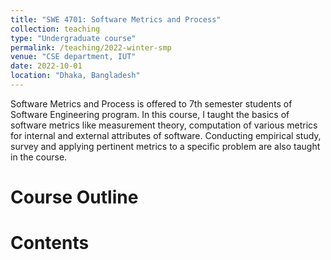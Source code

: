 ```yaml
---
title: "SWE 4701: Software Metrics and Process"
collection: teaching
type: "Undergraduate course"
permalink: /teaching/2022-winter-smp
venue: "CSE department, IUT"
date: 2022-10-01
location: "Dhaka, Bangladesh"
---
```


Software Metrics and Process is offered to 7th semester students of Software Engineering program. In this course, I taught the basics of software metrics like measurement theory, computation of various metrics for internal and external attributes of software. Conducting empirical study, survey and applying pertinent metrics to a specific problem are also taught in the course.

Course Outline
======

<!-- <a href="https://www.researchgate.net/profile/Md-Jubair-Mostafa" target="_blank"><i class="fa-brands fa-var-google-drive"></i></a> -->

Contents
======
<a href="https://github.com/jubair0614" target="_blank"><i class="fab fa-github"></i></a>
